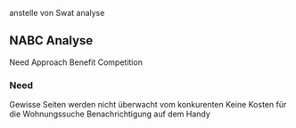 anstelle von Swat analyse 

## NABC Analyse

Need Approach Benefit Competition

### Need

Gewisse Seiten werden nicht überwacht vom konkurenten
Keine Kosten für die Wohnungssuche
Benachrichtigung auf dem Handy

